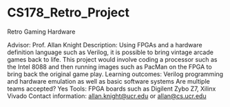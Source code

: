# CS178_Retro_Project

Retro Gaming Hardware

Advisor: Prof. Allan Knight
Description: Using FPGAs and a hardware definition language such as Verilog, it is possible to bring vintage arcade games back to life. This project would involve coding a processor such as the Intel 8088 and then running images such as PacMan on the FPGA to bring back the original game play.
Learning outcomes: Verilog programming and hardware emulation as well as basic software systems
Are multiple teams accepted? Yes
Tools: FPGA boards such as Digilent Zybo Z7, Xilinx Vivado
Contact information: allan.knight@ucr.edu or allan@cs.ucr.edu
